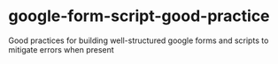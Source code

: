 # google-form-script-good-practice
Good practices for building well-structured google forms and scripts to mitigate errors when present

